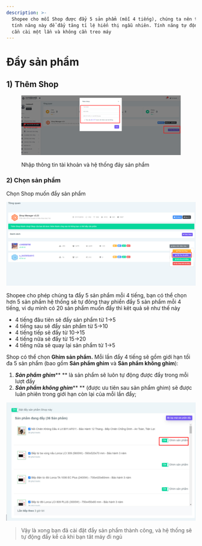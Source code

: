 ```yaml
---
description: >-
  Shopee cho mỗi Shop được đẩy 5 sản phẩm (mỗi 4 tiếng), chúng ta nên tận dụng
  tính năng này để đẩy tăng tỉ lệ hiển thị ngẫu nhiên. Tính năng tự động này chỉ
  cần cài một lần và không cần treo máy
---
```


# Đẩy sản phẩm

## 1) Thêm Shop

<figure><img src="../../.gitbook/assets/image (5) (1).png" alt=""><figcaption><p>Nhập thông tin tài khoản và hệ thống đảy sản phẩm</p></figcaption></figure>

### 2) Chọn sản phẩm

Chọn Shop muốn đẩy sản phẩm

![Chọn](<../../.gitbook/assets/image (21).png>)

Shopee cho phép chúng ta đẩy 5 sản phẩm mỗi 4 tiếng, bạn có thể chọn hơn 5 sản phẩm hệ thống sẽ tự đông thay phiển đẩy 5 sản phẩm mỗi 4 tiếng, vi dụ mình có 20 sản phẩm muốn đẩy thì kêt quả sẽ như thế này

* 4 tiếng đâu tiên sẽ đẩy sản phẩm từ 1->5
* 4 tiếng sau sẽ đẩy sản phẩm từ 5->10
* 4 tiếng tiếp sẽ đẩy từ 10->15
* 4 tiếng nữa sẽ đẩy từ 15->20
* 4 tiếng nữa sẽ quay lại sản phẩm từ 1->5

Shop có thể chọn **Ghim sản phẩm.** Mỗi lần đẩy 4 tiếng sẽ gồm giới hạn tối đa 5 sản phẩm (bao gồm **Sản phẩm ghim** và **Sản phẩm không ghim**):

1. _**Sản phẩm ghim**_** ** là sản phẩm sẽ luôn tự động được đẩy trong mỗi lượt đẩy
2. _**Sản phẩm không ghim**_** ** (được ưu tiên sau sản phẩm ghim) sẽ được luân phiên trong giới hạn còn lại của mỗi lần đẩy;

![Chọn sản phẩm Đẩy](<../../.gitbook/assets/image (275).png>)

> Vậy là xong bạn đã cài đặt đẩy sản phẩm thành công, và hệ thống sẽ tự động đẩy kể cả khi bạn tăt máy đi ngủ
